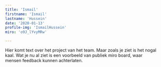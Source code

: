 ```yaml
---
title: 'Ismail'
firstname: 'Ismail'
lastname: 'Hussein'
date: '2020-01-13'
profile-img: 'IsmailHussein'
miro: 'o9J_lYvyMRw'

---
```


Hier komt text over het project van het team. Maar zoals je ziet is het nogal kaal. Wat je nu al ziet is een voorbeeld van publiek miro board, waar mensen feedback kunnen achterlaten.

